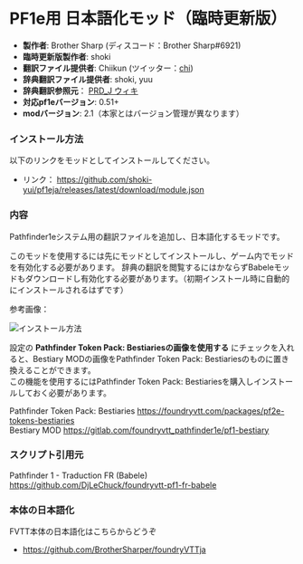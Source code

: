 # PF1e用 日本語化モッド（臨時更新版）

* **製作者**: Brother Sharp (ディスコード：Brother Sharp#6921)
* **臨時更新版製作者**: shoki
* **翻訳ファイル提供者**: Chiikun (ツイッター：[chi](https://twitter.com/_chikun))
* **辞典翻訳ファイル提供者**: shoki, yuu
* **辞典翻訳参照元**： [PRD_J ウィキ](https://w.atwiki.jp/prdj/)
* **対応pf1eバージョン**: 0.51+
* **modバージョン**: 2.1（本家とはバージョン管理が異なります）

### インストール方法

以下のリンクをモッドとしてインストールしてください。

* リンク： https://github.com/shoki-yui/pf1eja/releases/latest/download/module.json

### 内容
Pathfinder1eシステム用の翻訳ファイルを追加し、日本語化するモッドです。

このモッドを使用するには先にモッドとしてインストールし、ゲーム内でモッドを有効化する必要があります。
辞典の翻訳を閲覧するにはかならずBabeleモッドもダウンロードし有効化する必要があります。（初期インストール時に自動的にインストールされるはずです）

参考画像：

![インストール方法](https://i.imgur.com/4zYL873.jpg)

設定の **Pathfinder Token Pack: Bestiariesの画像を使用する** にチェックを入れると、Bestiary MODの画像をPathfinder Token Pack: Bestiariesのものに置き換えることができます。  
この機能を使用するにはPathfinder Token Pack: Bestiariesを購入しインストールしておく必要があります。

Pathfinder Token Pack: Bestiaries https://foundryvtt.com/packages/pf2e-tokens-bestiaries  
Bestiary MOD https://gitlab.com/foundryvtt_pathfinder1e/pf1-bestiary

### スクリプト引用元
Pathfinder 1 - Traduction FR (Babele)
https://github.com/DjLeChuck/foundryvtt-pf1-fr-babele

### 本体の日本語化
FVTT本体の日本語化はこちらからどうぞ

* https://github.com/BrotherSharper/foundryVTTja